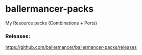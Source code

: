 # ballermancer-packs
My Resource packs (Combinations + Ports)

### Releases:
https://github.com/ballermancer/ballermancer-packs/releases
